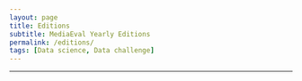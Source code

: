 ```yaml
---
layout: page
title: Editions
subtitle: MediaEval Yearly Editions
permalink: /editions/
tags: [Data science, Data challenge]
---
```


<hr>
